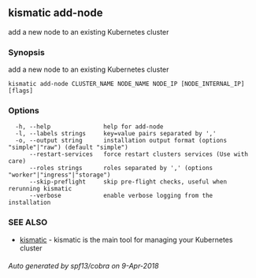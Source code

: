 ## kismatic add-node

add a new node to an existing Kubernetes cluster

### Synopsis

add a new node to an existing Kubernetes cluster

```
kismatic add-node CLUSTER_NAME NODE_NAME NODE_IP [NODE_INTERNAL_IP] [flags]
```

### Options

```
  -h, --help               help for add-node
  -l, --labels strings     key=value pairs separated by ','
  -o, --output string      installation output format (options "simple"|"raw") (default "simple")
      --restart-services   force restart clusters services (Use with care)
      --roles strings      roles separated by ',' (options "worker"|"ingress"|"storage")
      --skip-preflight     skip pre-flight checks, useful when rerunning kismatic
      --verbose            enable verbose logging from the installation
```

### SEE ALSO

* [kismatic](kismatic.md)	 - kismatic is the main tool for managing your Kubernetes cluster

###### Auto generated by spf13/cobra on 9-Apr-2018
